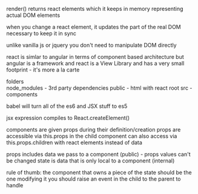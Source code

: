 render() returns react elements which it keeps in memory representing actual DOM elements

when you change a react element, it updates the part of the real DOM necessary to keep it in sync

unlike vanilla js or jquery you don't need to manipulate DOM directly

react is simlar to angular in terms of component based architecture
but angular is a framework and react is a View Library and has a very small footprint - it's more a la carte

folders  
node_modules - 3rd party dependencies
public - html with react root
src - components

babel will turn all of the es6 and JSX stuff to es5

jsx expression compiles to React.createElement()

components are given props during their definition/creation
props are accessible via this.props in the child component 
can also access via this.props.children with react elements instead of data

props includes data we pass to a component  (public) - props values can't be changed 
state is data that is only local to a component (internal)

rule of thumb:  the component that owns a piece of the state should be the one modifying it
you should raise an event in the child to the parent to handle
